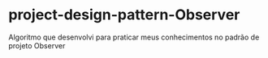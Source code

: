 # project-design-pattern-Observer
Algoritmo que desenvolvi para praticar meus conhecimentos no padrão de projeto Observer
